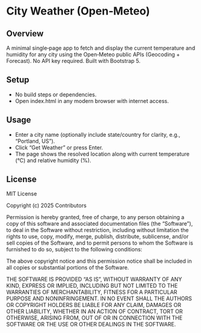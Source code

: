 # City Weather (Open‑Meteo)

## Overview
A minimal single‑page app to fetch and display the current temperature and humidity for any city using the Open‑Meteo public APIs (Geocoding + Forecast). No API key required. Built with Bootstrap 5.

## Setup
- No build steps or dependencies.
- Open index.html in any modern browser with internet access.

## Usage
- Enter a city name (optionally include state/country for clarity, e.g., “Portland, US”).
- Click “Get Weather” or press Enter.
- The page shows the resolved location along with current temperature (°C) and relative humidity (%).

## License
MIT License

Copyright (c) 2025 Contributors

Permission is hereby granted, free of charge, to any person obtaining a copy
of this software and associated documentation files (the “Software”), to deal
in the Software without restriction, including without limitation the rights
to use, copy, modify, merge, publish, distribute, sublicense, and/or sell
copies of the Software, and to permit persons to whom the Software is
furnished to do so, subject to the following conditions:

The above copyright notice and this permission notice shall be included in
all copies or substantial portions of the Software.

THE SOFTWARE IS PROVIDED “AS IS”, WITHOUT WARRANTY OF ANY KIND, EXPRESS OR
IMPLIED, INCLUDING BUT NOT LIMITED TO THE WARRANTIES OF MERCHANTABILITY,
FITNESS FOR A PARTICULAR PURPOSE AND NONINFRINGEMENT. IN NO EVENT SHALL THE
AUTHORS OR COPYRIGHT HOLDERS BE LIABLE FOR ANY CLAIM, DAMAGES OR OTHER
LIABILITY, WHETHER IN AN ACTION OF CONTRACT, TORT OR OTHERWISE, ARISING FROM,
OUT OF OR IN CONNECTION WITH THE SOFTWARE OR THE USE OR OTHER DEALINGS IN
THE SOFTWARE.
